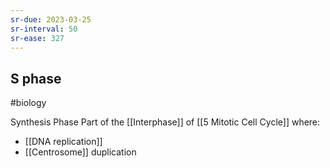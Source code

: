 ```yaml
---
sr-due: 2023-03-25
sr-interval: 50
sr-ease: 327
---
```

## S phase
#biology 

Synthesis Phase
Part of the [[Interphase]] of [[5 Mitotic Cell Cycle]] where:
- [[DNA replication]]
- [[Centrosome]] duplication